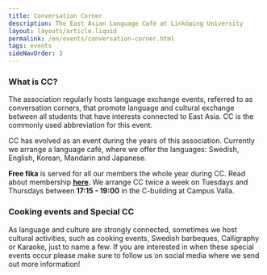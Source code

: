 ```yaml
---
title: Conversation Corner
description: The East Asian Language Café at Linköping University
layout: layouts/article.liquid
permalink: /en/events/conversation-corner.html
tags: events
sideNavOrder: 3
---
```


### What is CC? 

The association regularly hosts language exchange events, 
referred to as conversation corners, that promote language and 
cultural exchange between all students that have interests 
connected to East Asia. CC is the commonly used abbreviation for this event.

CC has evolved as an event during the years of this association. 
Currently we arrange a language café, where we offer the languages: 
Swedish, English, Korean, Mandarin and Japanese. 

**Free fika** is served for all our members the whole year during CC. 
Read about membership **[here](/about/membership)**.  We arrange CC twice a week on 
Tuesdays and Thursdays between **17:15 - 19:00** in the C-building 
at Campus Valla.

### Cooking events and Special CC

As language and culture are strongly connected, sometimes we host cultural activities, such as cooking events, 
Swedish barbeques, Calligraphy or Karaoke, just to name a few. 
If you are interested in when these special events occur please make sure to follow us on social media where we send out more information!
